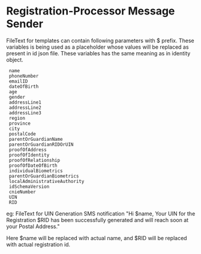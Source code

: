 # Registration-Processor Message Sender

FileText for templates can contain following parameters with $ prefix. These variables is being used as a placeholder 
whose values will be replaced as present in id json file. These variables has the same meaning as in identity object.

	 name
	 phoneNumber
	 emailID
	 dateOfBirth
	 age
	 gender
	 addressLine1
	 addressLine2
	 addressLine3
	 region
	 province
	 city
	 postalCode
	 parentOrGuardianName
	 parentOrGuardianRIDOrUIN
	 proofOfAddress
	 proofOfIdentity
	 proofOfRelationship
	 proofOfDateOfBirth
	 individualBiometrics
	 parentOrGuardianBiometrics
	 localAdministrativeAuthority
	 idSchemaVersion
	 cnieNumber
	 UIN
	 RID
	 
eg: FileText for UIN Generation SMS notification
"Hi $name,
	Your UIN for the Registration $RID has been successfully generated and will reach soon at your Postal Address."
	
Here $name will be replaced with actual name, and $RID will be replaced with actual registration id.


